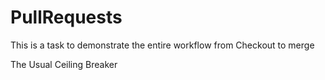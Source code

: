 # PullRequests

This is a task to demonstrate the entire workflow from Checkout to merge

The Usual Ceiling Breaker
